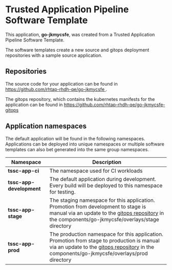 # Trusted Application Pipeline Software Template

This application, **go-jkmycsfe**, was created from a Trusted Application Pipeline Software Template.

The software templates create a new source and gitops deployment repositories with a sample source application. 

## Repositories

The source code for your application can be found in [https://github.com/rhtap-rhdh-qe/go-jkmycsfe ](https://github.com/rhtap-rhdh-qe/go-jkmycsfe ).
 
The gitops repository, which contains the kubernetes manifests for the application can be found in 
[https://github.com/rhtap-rhdh-qe/go-jkmycsfe-gitops ](https://github.com/rhtap-rhdh-qe/go-jkmycsfe-gitops ) 

## Application namespaces 

The default application will be found in the following namespaces. Applications can be deployed into unique namespaces or multiple software templates can also bet generated into the same group namespaces.  

|  Namespace   |  Description   |  
| -------- | -------- |
| **tssc-app-ci** | The namespace used for CI workloads |
| **tssc-app-development** | The default application during development. Every build will be deployed to this namespace for testing. |
| **tssc-app-stage** | The staging namespace for this application. Promotion from development to stage is manual via an update to the [gitops repository](https://github.com/rhtap-rhdh-qe/go-jkmycsfe-gitops ) in the components/go-jkmycsfe/overlays/stage directory |
| **tssc-app-prod** | The production namespace for this application. Promotion from stage to production is manual via an update to the [gitops repository](https://github.com/rhtap-rhdh-qe/go-jkmycsfe-gitops ) in the components/go-jkmycsfe/overlays/prod directory |